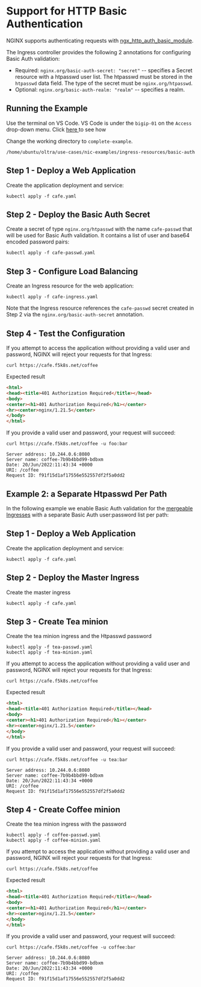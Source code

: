 # Support for HTTP Basic Authentication

NGINX supports authenticating requests with [ngx_http_auth_basic_module](https://nginx.org/en/docs/http/ngx_http_auth_basic_module.html).

The Ingress controller provides the following 2 annotations for configuring Basic Auth validation:

* Required: ```nginx.org/basic-auth-secret: "secret"``` -- specifies a Secret resource with a htpasswd user list. The htpasswd must be stored in the `htpasswd` data field. The type of the secret must be `nginx.org/htpasswd`.
* Optional: ```nginx.org/basic-auth-realm: "realm"``` -- specifies a realm.

## Running the Example

Use the terminal on VS Code. VS Code is under the `bigip-01` on the `Access` drop-down menu. Click <a href="https://raw.githubusercontent.com/F5EMEA/oltra/main/vscode.png"> here </a> to see how 

Change the working directory to `complete-example`.
```
/home/ubuntu/oltra/use-cases/nic-examples/ingress-resources/basic-auth
```

## Step 1 - Deploy a Web Application

Create the application deployment and service:
  ```
  kubectl apply -f cafe.yaml
  ```

## Step 2 - Deploy the Basic Auth Secret

Create a secret of type `nginx.org/htpasswd` with the name `cafe-passwd` that will be used for Basic Auth validation. It contains a list of user and base64 encoded password pairs:
  ```
  kubectl apply -f cafe-passwd.yaml
  ```

## Step 3 - Configure Load Balancing

Create an Ingress resource for the web application:
  ```
  kubectl apply -f cafe-ingress.yaml
  ```

Note that the Ingress resource references the `cafe-passwd` secret created in Step 2 via the `nginx.org/basic-auth-secret` annotation.


## Step 4 - Test the Configuration

If you attempt to access the application without providing a valid user and password, NGINX will reject your requests for that Ingress:
  ```
  curl https://cafe.f5k8s.net/coffee
  ```

Expected result
```html
<html>
<head><title>401 Authorization Required</title></head>
<body>
<center><h1>401 Authorization Required</h1></center>
<hr><center>nginx/1.21.5</center>
</body>
</html>
```

If you provide a valid user and password, your request will succeed:
```
curl https://cafe.f5k8s.net/coffee -u foo:bar
```

```
Server address: 10.244.0.6:8080
Server name: coffee-7b9b4bbd99-bdbxm
Date: 20/Jun/2022:11:43:34 +0000
URI: /coffee
Request ID: f91f15d1af17556e552557df2f5a0dd2
```


## Example 2: a Separate Htpasswd Per Path

In the following example we enable Basic Auth validation for the [mergeable Ingresses](../mergeable-ingress-types) with a separate Basic Auth user:password list per path:

## Step 1 - Deploy a Web Application

Create the application deployment and service:
  ```
  kubectl apply -f cafe.yaml
  ```

## Step 2 - Deploy the Master Ingress

Create the master ingress
  ```
  kubectl apply -f cafe.yaml
  ```

## Step 3 - Create Tea minion

Create the tea minion ingress and the Htpasswd password
  ```
  kubectl apply -f tea-passwd.yaml
  kubectl apply -f tea-minion.yaml
  ```


If you attempt to access the application without providing a valid user and password, NGINX will reject your requests for that Ingress:
  ```
  curl https://cafe.f5k8s.net/coffee
  ```

Expected result
  ```html
  <html>
  <head><title>401 Authorization Required</title></head>
  <body>
  <center><h1>401 Authorization Required</h1></center>
  <hr><center>nginx/1.21.5</center>
  </body>
  </html>
```

If you provide a valid user and password, your request will succeed:
```
curl https://cafe.f5k8s.net/coffee -u tea:bar
```

```
Server address: 10.244.0.6:8080
Server name: coffee-7b9b4bbd99-bdbxm
Date: 20/Jun/2022:11:43:34 +0000
URI: /coffee
Request ID: f91f15d1af17556e552557df2f5a0dd2
```

## Step 4 - Create Coffee minion

Create the tea minion ingress with the password
  ```
  kubectl apply -f coffee-passwd.yaml
  kubectl apply -f coffee-minion.yaml
  ```



If you attempt to access the application without providing a valid user and password, NGINX will reject your requests for that Ingress:
  ```
  curl https://cafe.f5k8s.net/coffee
  ```

Expected result
  ```html
  <html>
  <head><title>401 Authorization Required</title></head>
  <body>
  <center><h1>401 Authorization Required</h1></center>
  <hr><center>nginx/1.21.5</center>
  </body>
  </html>
```

If you provide a valid user and password, your request will succeed:
```
curl https://cafe.f5k8s.net/coffee -u coffee:bar
```

```
Server address: 10.244.0.6:8080
Server name: coffee-7b9b4bbd99-bdbxm
Date: 20/Jun/2022:11:43:34 +0000
URI: /coffee
Request ID: f91f15d1af17556e552557df2f5a0dd2
```


